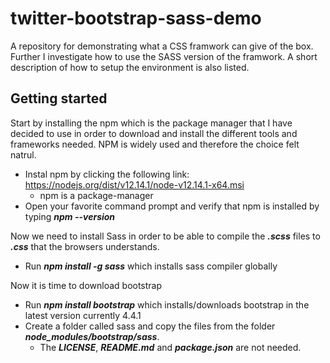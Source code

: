# twitter-bootstrap-sass-demo
A repository for demonstrating what a CSS framwork can give of the box. Further I investigate how to use the SASS version of the framwork.
A short description of how to setup the environment is also listed.

## Getting started
Start by installing the npm which is the package manager that I have decided to use in order to download and install the different tools and frameworks needed.
NPM is widely used and therefore the choice felt natrul.

* Instal npm by clicking the following link: https://nodejs.org/dist/v12.14.1/node-v12.14.1-x64.msi 
  * npm is a package-manager
* Open your favorite command prompt and verify that npm is installed by typing ***npm --version***

Now we need to install Sass in order to be able to compile the ***.scss*** files to ***.css*** that the browsers understands.
* Run ***npm install -g sass*** which installs sass compiler globally

Now it is time to download bootstrap
* Run ***npm install bootstrap*** which installs/downloads bootstrap in the latest version currently 4.4.1
* Create a folder called sass and copy the files from the folder ***node_modules/bootstrap/sass***.
  * The ***LICENSE***, ***README.md*** and ***package.json*** are not needed.